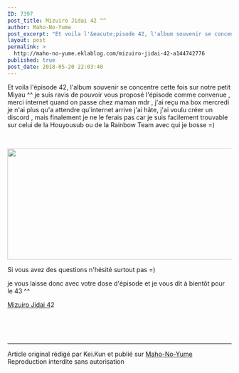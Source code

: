 ```yaml
---
ID: 7397
post_title: Mizuiro Jidai 42 ^^
author: Maho-No-Yume
post_excerpt: "Et voila l'&eacute;pisode 42, l'album souvenir se concentre cette fois sur notre petit Miyau ^^ je suis ravis de pouvoir vous propos&eacute; l'&eacute;pisode comme convenue , merci internet quand on passe chez maman mdr , j'ai re&ccedil;u ma box mercredi je n'ai plus qu'a attendre qu'internet arrive j'ai h&acirc;te, j'ai voulu..."
layout: post
permalink: >
  http://maho-no-yume.eklablog.com/mizuiro-jidai-42-a144742776
published: true
post_date: 2018-05-20 22:03:40
---
```

<p>Et voila l'&eacute;pisode 42, l'album souvenir se concentre cette fois sur notre petit Miyau ^^ je suis ravis de pouvoir vous propos&eacute; l'&eacute;pisode comme convenue , merci internet quand on passe chez maman mdr , j'ai re&ccedil;u ma box mercredi je n'ai plus qu'a attendre qu'internet arrive j'ai h&acirc;te, j'ai voulu cr&eacute;er un discord , mais finalement je ne le ferais pas car je suis facilement trouvable sur celui de la Houyousub ou de la Rainbow Team avec qui je bosse =)&nbsp;</p>
<p>&nbsp;</p>
<p><img src="https://united-subs.dearclouds.com/wp-content/uploads/2018/05/934710cf33918bcc732ad56eb61fe32b.jpg" width="520" height="250" alt=""/></p>
<p>Si vous avez des questions n'h&eacute;sit&eacute; surtout pas =)&nbsp;</p>
<p>je vous laisse donc avec votre dose d'&eacute;pisode et je vous dit &agrave; bient&ocirc;t pour le 43 ^^&nbsp;&nbsp;</p>
<p><a href="https://multiup.org/9abae751555915e9f5b318b76d9f5ec6">Mizuiro Jidai 4</a>2</p><br /><br /><br /><hr />Article original rédigé par Kei.Kun et publié sur <a href="http://maho-no-yume.eklablog.com/">Maho-No-Yume</a> <br /> Reproduction interdite sans autorisation
